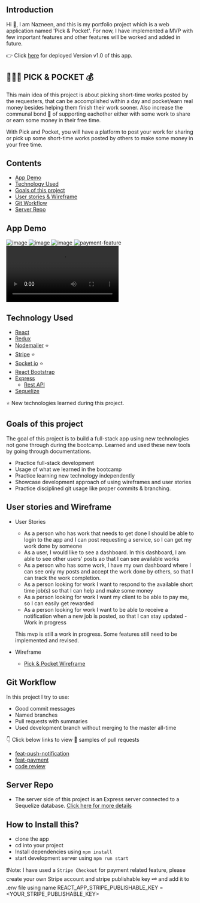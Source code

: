 ## Introduction

Hi 👋, I am Nazneen, and this is my portfolio project which is a web application named 'Pick & Pocket'. For now, I have implemented a MVP with few important features and other features will be worked and added in future.

👉 Click [here](https://pick-and-pocket.netlify.app/) for deployed Version v1.0 of this app.

## 👩🏻‍💻 PICK & POCKET 💰

This main idea of this project is about picking short-time works posted by the requesters, that can be accomplished within a day and pocket/earn real money besides helping them finish their work sooner. Also increase the communal bond 👫 of supporting eachother either with some work to share or earn some money in their free time.

With Pick and Pocket, you will have a platform to post your work for sharing or pick up some short-time works posted by others to make some money in your free time.

## Contents

- [App Demo](https://github.com/nazneen1022/Pick-and-Pocket-Client#App-Demo)
- [Technology Used](https://github.com/nazneen1022/Pick-and-Pocket-Client#technology-used)
- [Goals of this project](https://github.com/nazneen1022/Pick-and-Pocket-Client#goals-of-this-project)
- [User stories & Wireframe](https://github.com/nazneen1022/Pick-and-Pocket-Client#user-stories-and-wireframe)
- [Git Workflow](https://github.com/nazneen1022/Pick-and-Pocket-Client#git-workflow)
- [Server Repo](https://github.com/nazneen1022/Pick-and-Pocket-server)

## App Demo

![image](https://user-images.githubusercontent.com/63520290/86539723-38606200-beff-11ea-9cc1-58e8e1631327.png)
![image](https://user-images.githubusercontent.com/63520290/85929934-d11c2f80-b8b8-11ea-8b7c-3c1f535be5aa.png)
![image](https://user-images.githubusercontent.com/63520290/86539759-7493c280-beff-11ea-8384-9ba0f94d105e.png)
![payment-feature](https://github.com/nazneen1022/Pick-and-Pocket-Client/blob/master/src/Images/Payment-Feature.gif)
![New-Work-PostForm](https://github.com/nazneen1022/Pick-and-Pocket-Client/blob/master/src/Images/new-work-post-notification-feature.mp4)

## Technology Used

- [React](https://github.com/nazneen1022/Pick-and-Pocket-Client/blob/master/src/App.js)
- [Redux](https://github.com/nazneen1022/Pick-and-Pocket-Client/tree/master/src/store)
- [Nodemailer](https://github.com/nazneen1022/Pick-and-Pocket-server/blob/master/routers/sendMail.js) ⭐️
- [Stripe](https://github.com/nazneen1022/Pick-and-Pocket-server/blob/master/routers/payment.js) ⭐️
- [Socket io](https://github.com/nazneen1022/Pick-and-Pocket-server/blob/master/routers/post.js) ⭐️
- [React Bootstrap](https://react-bootstrap.github.io/getting-started/introduction)
- [Express](https://github.com/nazneen1022/Pick-and-Pocket-server/blob/master/index.js)
  - [Rest API](https://github.com/nazneen1022/Pick-and-Pocket-server/blob/master/routers/payment.js)
- [Sequelize](https://github.com/nazneen1022/Pick-and-Pocket-server/blob/master/models/post.js)

⭐️ New technologies learned during this project.

## Goals of this project

The goal of this project is to build a full-stack app using new technologies not gone through during the bootcamp. Learned and used these new tools by going through documentations.

- Practice full-stack development
- Usage of what we learned in the bootcamp
- Practice learning new technology independently
- Showcase development approach of using wireframes and user stories
- Practice disciplined git usage like proper commits & branching.

## User stories and Wireframe

- User Stories

  - As a person who has work that needs to get done I should be able to login to the app and I can post requesting a service, so I can get my work done by someone
  - As a user, I would like to see a dashboard. In this dashboard, I am able to see other users’ posts ao that I can see available works
  - As a person who has some work, I have my own dashboard where I can see only my posts and accept the work done by others, so that I can track the work completion.
  - As a person looking for work I want to respond to the available short time job(s) so that I can help and make some money
  - As a person looking for work I want my client to be able to pay me, so I can easily get rewarded
  - As a person looking for work I want to be able to receive a notification when a new job is posted, so that I can stay updated - Work in progress

  This mvp is still a work in progress. Some features still need to be implemented and revised.

- Wireframe

  - [Pick & Pocket Wireframe](https://github.com/nazneen1022/Pick-and-Pocket-Client/blob/development/src/Pick-and-Pocket%20WireFrame.pdf)

## Git Workflow

In this project I try to use:

- Good commit messages
- Named branches
- Pull requests with summaries
- Used development branch without merging to the master all-time

👇 Click below links to view 👀 samples of pull requests

- [feat-push-notification](https://github.com/nazneen1022/Pick-and-Pocket-Client/pull/5)
- [feat-payment](https://github.com/nazneen1022/Pick-and-Pocket-Client/pull/4)
- [code review](https://github.com/nazneen1022/Pick-and-Pocket-Client/pull/12)

## Server Repo

- The server side of this project is an Express server connected to a Sequelize database. [Click here for more details](https://github.com/nazneen1022/Pick-and-Pocket-server)

## How to Install this?

- clone the app
- cd into your project
- Install dependencies using `npm install`
- start development server using `npm run start`

❗️Note: I have used a `Stripe Checkout` for payment related feature, please create your own Stripe account and stripe publishable key 🗝 and add it to .env file using name REACT_APP_STRIPE_PUBLISHABLE_KEY = <YOUR_STRIPE_PUBLISHABLE_KEY>
